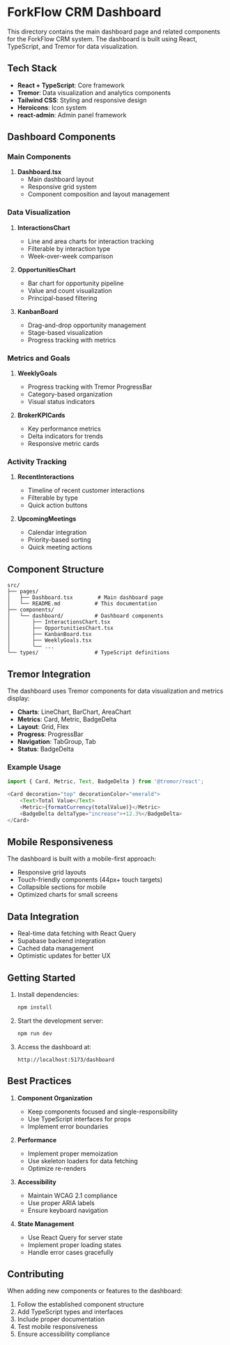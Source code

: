 # ForkFlow CRM Dashboard

This directory contains the main dashboard page and related components for the ForkFlow CRM system. The dashboard is built using React, TypeScript, and Tremor for data visualization.

## Tech Stack

- **React + TypeScript**: Core framework
- **Tremor**: Data visualization and analytics components
- **Tailwind CSS**: Styling and responsive design
- **Heroicons**: Icon system
- **react-admin**: Admin panel framework

## Dashboard Components

### Main Components

1. **Dashboard.tsx**
   - Main dashboard layout
   - Responsive grid system
   - Component composition and layout management

### Data Visualization

1. **InteractionsChart**
   - Line and area charts for interaction tracking
   - Filterable by interaction type
   - Week-over-week comparison

2. **OpportunitiesChart**
   - Bar chart for opportunity pipeline
   - Value and count visualization
   - Principal-based filtering

3. **KanbanBoard**
   - Drag-and-drop opportunity management
   - Stage-based visualization
   - Progress tracking with metrics

### Metrics and Goals

1. **WeeklyGoals**
   - Progress tracking with Tremor ProgressBar
   - Category-based organization
   - Visual status indicators

2. **BrokerKPICards**
   - Key performance metrics
   - Delta indicators for trends
   - Responsive metric cards

### Activity Tracking

1. **RecentInteractions**
   - Timeline of recent customer interactions
   - Filterable by type
   - Quick action buttons

2. **UpcomingMeetings**
   - Calendar integration
   - Priority-based sorting
   - Quick meeting actions

## Component Structure

```
src/
├── pages/
│   ├── Dashboard.tsx        # Main dashboard page
│   └── README.md           # This documentation
├── components/
│   └── dashboard/          # Dashboard components
│       ├── InteractionsChart.tsx
│       ├── OpportunitiesChart.tsx
│       ├── KanbanBoard.tsx
│       ├── WeeklyGoals.tsx
│       └── ...
└── types/                  # TypeScript definitions
```

## Tremor Integration

The dashboard uses Tremor components for data visualization and metrics display:

- **Charts**: LineChart, BarChart, AreaChart
- **Metrics**: Card, Metric, BadgeDelta
- **Layout**: Grid, Flex
- **Progress**: ProgressBar
- **Navigation**: TabGroup, Tab
- **Status**: BadgeDelta

### Example Usage

```typescript
import { Card, Metric, Text, BadgeDelta } from '@tremor/react';

<Card decoration="top" decorationColor="emerald">
    <Text>Total Value</Text>
    <Metric>{formatCurrency(totalValue)}</Metric>
    <BadgeDelta deltaType="increase">+12.3%</BadgeDelta>
</Card>
```

## Mobile Responsiveness

The dashboard is built with a mobile-first approach:

- Responsive grid layouts
- Touch-friendly components (44px+ touch targets)
- Collapsible sections for mobile
- Optimized charts for small screens

## Data Integration

- Real-time data fetching with React Query
- Supabase backend integration
- Cached data management
- Optimistic updates for better UX

## Getting Started

1. Install dependencies:
   ```bash
   npm install
   ```

2. Start the development server:
   ```bash
   npm run dev
   ```

3. Access the dashboard at:
   ```
   http://localhost:5173/dashboard
   ```

## Best Practices

1. **Component Organization**
   - Keep components focused and single-responsibility
   - Use TypeScript interfaces for props
   - Implement error boundaries

2. **Performance**
   - Implement proper memoization
   - Use skeleton loaders for data fetching
   - Optimize re-renders

3. **Accessibility**
   - Maintain WCAG 2.1 compliance
   - Use proper ARIA labels
   - Ensure keyboard navigation

4. **State Management**
   - Use React Query for server state
   - Implement proper loading states
   - Handle error cases gracefully

## Contributing

When adding new components or features to the dashboard:

1. Follow the established component structure
2. Add TypeScript types and interfaces
3. Include proper documentation
4. Test mobile responsiveness
5. Ensure accessibility compliance 